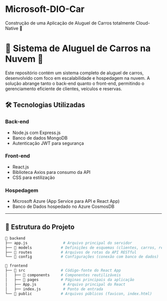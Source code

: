 # Microsoft-DIO-Car
Construção de uma Aplicação de Aluguel de Carros totalmente Cloud-Native 
# 🚗 Sistema de Aluguel de Carros na Nuvem 🚀

Este repositório contém um sistema completo de aluguel de carros, desenvolvido com foco em escalabilidade e hospedagem na nuvem. A solução abrange tanto o back-end quanto o front-end, permitindo o gerenciamento eficiente de clientes, veículos e reservas.

## 🛠 Tecnologias Utilizadas
### Back-end
- Node.js com Express.js
- Banco de dados MongoDB
- Autenticação JWT para segurança

### Front-end
- React.js
- Biblioteca Axios para consumo da API
- CSS para estilização

### Hospedagem
- Microsoft Azure (App Service para API e React App)
- Banco de Dados hospedado no Azure CosmosDB

---

## 📂 Estrutura do Projeto
```bash
📁 backend
├── app.js                # Arquivo principal do servidor
├── 📂 models             # Definições de esquemas (clientes, carros, reservas)
├── 📂 routes             # Arquivos de rotas da API RESTful
└── 📂 config             # Configurações (conexão com banco de dados)

📁 frontend
├── 📂 src                # Código-fonte do React App
│   ├── 📂 components     # Componentes reutilizáveis
│   ├── 📂 pages          # Páginas principais da aplicação
│   ├── App.js            # Arquivo principal do React
│   ├── index.js          # Ponto de entrada
└── 📂 public             # Arquivos públicos (favicon, index.html)
